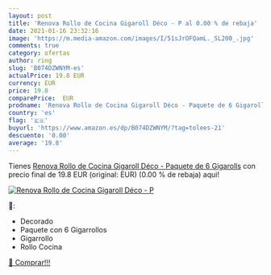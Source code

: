 ```yaml
---
layout: post
title: 'Renova Rollo de Cocina Gigaroll Déco - P al 0.00 % de rebaja'
date: 2021-01-16 23:32:16
image: 'https://m.media-amazon.com/images/I/51sJrOFQamL._SL200_.jpg'
comments: true
category: ofertas
author: ring
slug: 'B074DZWNYM-es'
actualPrice: 19.8 EUR
currency: EUR
price: 19.8
comparePrice:  EUR
prodname: 'Renova Rollo de Cocina Gigaroll Déco - Paquete de 6 Gigarolls'
country: 'es'
flag: '🇪🇸'
buyurl: 'https://www.amazon.es/dp/B074DZWNYM/?tag=tolees-21'
descuento: '0.00'
average: '19.8'
---
```


Tienes [Renova Rollo de Cocina Gigaroll Déco - Paquete de 6 Gigarolls](https://www.amazon.es/dp/B074DZWNYM/?tag=tolees-21) con precio final de  19.8 EUR (original:  EUR) (0.00 %  de rebaja) aqui!

[![Renova Rollo de Cocina Gigaroll Déco - P](https://m.media-amazon.com/images/I/51sJrOFQamL._SL200_.jpg)](https://www.amazon.es/dp/B074DZWNYM/?tag=tolees-21)

🔎:

- Decorado
- Paquete con 6 Gigarrollos
- Gigarrollo
- Rollo Cocina

[🛒 Comprar!!!](https://www.amazon.es/dp/B074DZWNYM/?tag=tolees-21)
